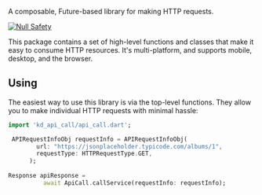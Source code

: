 A composable, Future-based library for making HTTP requests.

[![Null Safety](https://img.shields.io/badge/null-safety-brightgreen)](https://dart.dev/null-safety)


This package contains a set of high-level functions and classes that make it
easy to consume HTTP resources. It's multi-platform, and supports mobile, desktop,
and the browser.

## Using

The easiest way to use this library is via the top-level functions. They allow
you to make individual HTTP requests with minimal hassle:

```dart
import 'kd_api_call/api_call.dart';

 APIRequestInfoObj requestInfo = APIRequestInfoObj(
        url: "https://jsonplaceholder.typicode.com/albums/1",
        requestType: HTTPRequestType.GET,
      );
      
Response apiResponse =
          await ApiCall.callService(requestInfo: requestInfo);

```